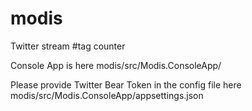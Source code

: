 # modis
Twitter stream #tag counter

Console App is here 
modis/src/Modis.ConsoleApp/

Please provide Twitter Bear Token in the config file here
modis/src/Modis.ConsoleApp/appsettings.json
